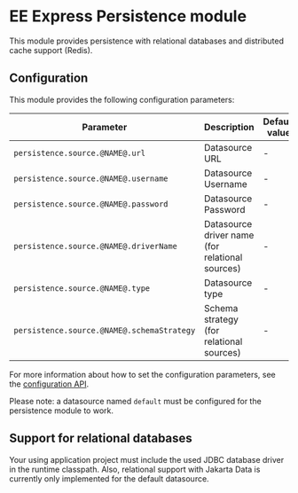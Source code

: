 # EE Express Persistence module

This module provides persistence with relational databases and distributed cache support (Redis).

## Configuration

This module provides the following configuration parameters:

| Parameter                                  | Description                                     | Default value | Possible values   |
|--------------------------------------------|-------------------------------------------------|---------------|-------------------|
| `persistence.source.@NAME@.url`            | Datasource URL                                  | -             |                   |
| `persistence.source.@NAME@.username`       | Datasource Username                             | -             |                   |
| `persistence.source.@NAME@.password`       | Datasource Password                             | -             |                   |
| `persistence.source.@NAME@.driverName`     | Datasource driver name (for relational sources) | -             |                   |
| `persistence.source.@NAME@.type`           | Datasource type                                 | -             | RELATIONAL, REDIS |
| `persistence.source.@NAME@.schemaStrategy` | Schema strategy (for relational sources)        | -             | CREATE            |

For more information about how to set the configuration parameters, see the [configuration API](core/configuration.md).

Please note: a datasource named `default` must be configured for the persistence module to work.

## Support for relational databases

Your using application project must include the used JDBC database driver in the runtime classpath. Also, relational
support with Jakarta Data is currently only implemented for the default datasource.
